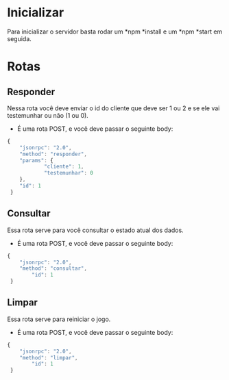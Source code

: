 # Inicializar
Para inicializar o servidor basta rodar um *npm *install e um *npm *start em seguida.

# Rotas

## Responder
Nessa rota você deve enviar o id do cliente que deve ser 1 ou 2
e se ele vai testemunhar ou não (1 ou 0).
- É uma rota POST, e você deve passar o seguinte body:
```javascript
{
    "jsonrpc": "2.0",
    "method": "responder",
    "params": {
			"cliente": 1,
			"testemunhar": 0
    },
	"id": 1
 }
```

## Consultar
Essa rota serve para você consultar o estado atual dos dados.
- É uma rota POST, e você deve passar o seguinte body:
```javascript
{
    "jsonrpc": "2.0",
    "method": "consultar",
		"id": 1
 }
```

## Limpar
Essa rota serve para reiniciar o jogo.
- É uma rota POST, e você deve passar o seguinte body:
```javascript
{
    "jsonrpc": "2.0",
    "method": "limpar",
		"id": 1
 }
```
